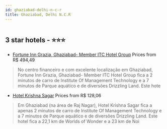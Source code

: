 ```yaml
---
id: ghaziabad-delhi-n-c-r
title: Ghaziabad, Delhi N.C.R
---
```


<center><img src="https://i.travelapi.com/hotels/7000000/6920000/6915000/6914949/e6da9140_z.jpg" alt="" /></center>


##  3 star hotels - ⭐️⭐️⭐️

-    [Fortune Inn Grazia, Ghaziabad- Member ITC Hotel Group](https://www.hurb.com/br/aud/https://www.hurb.com/br/hotels/ghaziabad/fortune-inn-grazia-ghaziabad-member-itc-hotel-group-HT-BL9S?cmp=18055) Prices from R$ 494,49
   > No centro financeiro e com excelente localização em Ghaziabad, Fortune Inn Grazia, Ghaziabad- Member ITC Hotel Group fica a 2 minutos de carro de Institute Of Management Technology e a 7 minutos de Parque aquático e de diversões Drizzling Land.  Este hote
-    [Hotel Krishna Sagar](https://www.hurb.com/br/aud/https://www.hurb.com/br/hotels/ghaziabad/hotel-krishna-sagar-HT-HPV2?cmp=18055) Prices from R$ 128,06
   > Em Ghaziabad (na área de Raj Nagar), Hotel Krishna Sagar fica a apenas 2 minutos de carro de Institute Of Management Technology e a 7 minutos de Parque aquático e de diversões Drizzling Land.  Este hotel fica a 22,1 km de Worlds of Wonder e a 23 km de Noi
